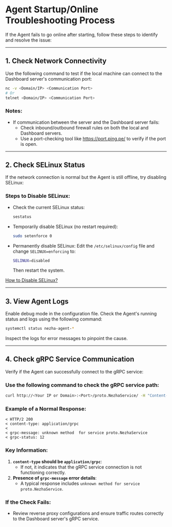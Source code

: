 # Agent Startup/Online Troubleshooting Process

If the Agent fails to go online after starting, follow these steps to identify and resolve the issue:

---

## 1. Check Network Connectivity

Use the following command to test if the local machine can connect to the Dashboard server's communication port:

```bash
nc -v <Domain/IP> <Communication Port>
# Or
telnet <Domain/IP> <Communication Port>
```

### Notes:
- If communication between the server and the Dashboard server fails:
  - Check inbound/outbound firewall rules on both the local and Dashboard servers.
  - Use a port-checking tool like <https://port.ping.pe/> to verify if the port is open.

---

## 2. Check SELinux Status

If the network connection is normal but the Agent is still offline, try disabling SELinux:

### Steps to Disable SELinux:
- Check the current SELinux status:
  ```bash
  sestatus
  ```
- Temporarily disable SELinux (no restart required):
  ```bash
  sudo setenforce 0
  ```
- Permanently disable SELinux:
  Edit the `/etc/selinux/config` file and change `SELINUX=enforcing` to:
  ```bash
  SELINUX=disabled
  ```
  Then restart the system.

[How to Disable SELinux?](https://www.google.com/search?q=disable+SELINUX)

---

## 3. View Agent Logs

Enable debug mode in the configuration file. Check the Agent's running status and logs using the following command:
```bash
systemctl status nezha-agent-*
```

Inspect the logs for error messages to pinpoint the cause.

---

## 4. Check gRPC Service Communication

Verify if the Agent can successfully connect to the gRPC service:

### Use the following command to check the gRPC service path:
```bash
curl http://<Your IP or Domain>:<Port>/proto.NezhaService/ -H "Content-Type:application/grpc" -X POST -v
```

### Example of a Normal Response:
```plain
< HTTP/2 200
< content-type: application/grpc
<
< grpc-message: unknown method  for service proto.NezhaService
< grpc-status: 12
```

### Key Information:
1. **`content-type` should be `application/grpc`**:
   - If not, it indicates that the gRPC service connection is not functioning correctly.
2. **Presence of `grpc-message` error details**:
   - A typical response includes `unknown method for service proto.NezhaService`.

### If the Check Fails:
- Review reverse proxy configurations and ensure traffic routes correctly to the Dashboard server's gRPC service.
